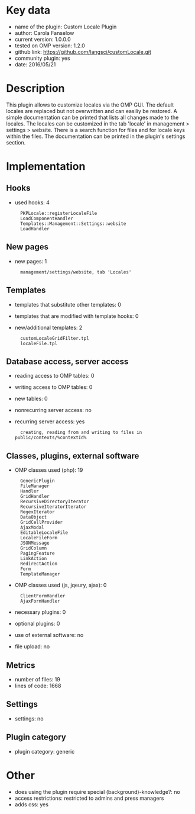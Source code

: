 Key data
============

- name of the plugin: Custom Locale Plugin
- author: Carola Fanselow
- current version: 1.0.0.0
- tested on OMP version: 1.2.0
- github link: https://github.com/langsci/customLocale.git
- community plugin: yes
- date: 2016/05/21

Description
============

This plugin allows to customize locales via the OMP GUI. The default locales are replaced but not overwritten and can easiliy be restored. A simple documentation can be printed that lists all changes made to the locales. The locales can be customized in the tab 'locale' in management > settings > website. There is a search function for files and for locale keys within the files. The documentation can be printed in the plugin's settings section.

 
Implementation
================

Hooks
-----
- used hooks: 4

		PKPLocale::registerLocaleFile
		LoadComponentHandler
		Templates::Management::Settings::website
		LoadHandler

New pages
------
- new pages: 1

		management/settings/website, tab 'Locales'

Templates
---------
- templates that substitute other templates: 0
- templates that are modified with template hooks: 0
- new/additional templates: 2
	
		customLocaleGridFilter.tpl
		localeFile.tpl

Database access, server access
-----------------------------
- reading access to OMP tables: 0
- writing access to OMP tables: 0
- new tables: 0
- nonrecurring server access: no
- recurring server access: yes

		creating, reading from and writing to files in public/contexts/%contextId%
 
Classes, plugins, external software
-----------------------
- OMP classes used (php): 19
	
		GenericPlugin
		FileManager
		Handler
		GridHandler
		RecursiveDirectoryIterator
		RecursiveIteratorIterator
		RegexIterator
		DataObject
		GridCellProvider
		AjaxModal
		EditableLocaleFile
		LocaleFileForm
		JSONMessage
		GridColumn
		PagingFeature
		LinkAction
		RedirectAction
		Form
		TemplateManager
	
- OMP classes used (js, jqeury, ajax): 0

		ClientFormHandler
		AjaxFormHandler

- necessary plugins: 0
- optional plugins: 0
- use of external software: no
- file upload: no
 
Metrics
--------
- number of files: 19
- lines of code: 1668

Settings
--------
- settings: no

Plugin category
----------
- plugin category: generic

Other
=============
- does using the plugin require special (background)-knowledge?: no
- access restrictions: restricted to admins and press managers
- adds css: yes


